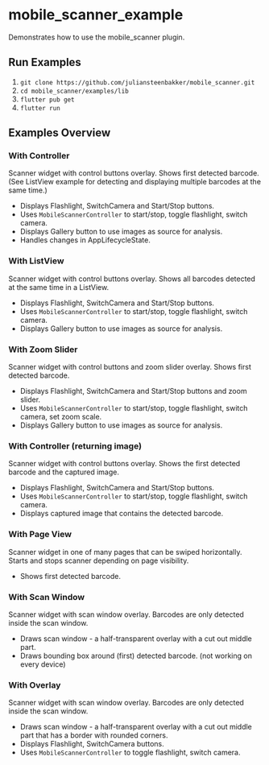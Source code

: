 # mobile_scanner_example

Demonstrates how to use the mobile_scanner plugin.

## Run Examples

1. `git clone https://github.com/juliansteenbakker/mobile_scanner.git`
2. `cd mobile_scanner/examples/lib`
3. `flutter pub get`
4. `flutter run`

## Examples Overview

### With Controller

Scanner widget with control buttons overlay. Shows first detected barcode.
(See ListView example for detecting and displaying multiple barcodes at the same time.)

* Displays Flashlight, SwitchCamera and Start/Stop buttons.
* Uses `MobileScannerController` to start/stop, toggle flashlight, switch camera.
* Displays Gallery button to use images as source for analysis.
* Handles changes in AppLifecycleState.

### With ListView

Scanner widget with control buttons overlay. Shows all barcodes detected at the same time in a ListView.

* Displays Flashlight, SwitchCamera and Start/Stop buttons.
* Uses `MobileScannerController` to start/stop, toggle flashlight, switch camera.
* Displays Gallery button to use images as source for analysis.

### With Zoom Slider

Scanner widget with control buttons and zoom slider overlay. Shows first detected barcode.

* Displays Flashlight, SwitchCamera and Start/Stop buttons and zoom slider.
* Uses `MobileScannerController` to start/stop, toggle flashlight, switch camera, set zoom scale.
* Displays Gallery button to use images as source for analysis.

### With Controller (returning image)

Scanner widget with control buttons overlay. Shows the first detected barcode and the captured image.

* Displays Flashlight, SwitchCamera and Start/Stop buttons.
* Uses `MobileScannerController` to start/stop, toggle flashlight, switch camera.
* Displays captured image that contains the detected barcode.

### With Page View

Scanner widget in one of many pages that can be swiped horizontally. Starts and stops scanner depending on page visibility.

* Shows first detected barcode.

### With Scan Window

Scanner widget with scan window overlay. Barcodes are only detected inside the scan window.

* Draws scan window - a half-transparent overlay with a cut out middle part.
* Draws bounding box around (first) detected barcode. (not working on every device)

### With Overlay

Scanner widget with scan window overlay. Barcodes are only detected inside the scan window.

* Draws scan window - a half-transparent overlay with a cut out middle part that has a border with rounded corners.
* Displays Flashlight, SwitchCamera buttons.
* Uses `MobileScannerController` to toggle flashlight, switch camera.
